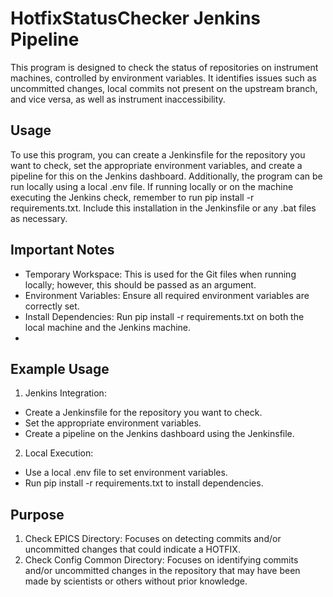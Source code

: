 # HotfixStatusChecker Jenkins Pipeline
This program is designed to check the status of repositories on instrument machines, controlled by environment variables. It identifies issues such as uncommitted changes, local commits not present on the upstream branch, and vice versa, as well as instrument inaccessibility.

## Usage
To use this program, you can create a Jenkinsfile for the repository you want to check, set the appropriate environment variables, and create a pipeline for this on the Jenkins dashboard. Additionally, the program can be run locally using a local .env file. If running locally or on the machine executing the Jenkins check, remember to run pip install -r requirements.txt. Include this installation in the Jenkinsfile or any .bat files as necessary.

## Important Notes
- Temporary Workspace: This is used for the Git files when running locally; however, this should be passed as an argument.
- Environment Variables: Ensure all required environment variables are correctly set.
- Install Dependencies: Run pip install -r requirements.txt on both the local machine and the Jenkins machine.
- 
## Example Usage
1. Jenkins Integration:
- Create a Jenkinsfile for the repository you want to check.
- Set the appropriate environment variables.
- Create a pipeline on the Jenkins dashboard using the Jenkinsfile.
2. Local Execution:
- Use a local .env file to set environment variables.
- Run pip install -r requirements.txt to install dependencies.
 
## Purpose
1. Check EPICS Directory:
Focuses on detecting commits and/or uncommitted changes that could indicate a HOTFIX.
2. Check Config Common Directory:
Focuses on identifying commits and/or uncommitted changes in the repository that may have been made by scientists or others without prior knowledge.